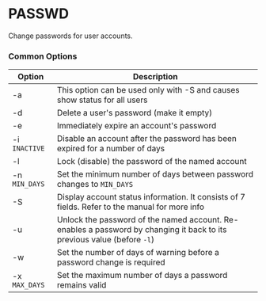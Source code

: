 # PASSWD

Change passwords for user accounts.

### Common Options

| Option | Description |
| --- | --- |
| -a | This option can be used only with -S and causes show status for all users |
| -d | Delete a user's password (make it empty) |
| -e | Immediately expire an account's password |
| -i `INACTIVE` | Disable an account after the password has been expired for a number of days |
| -l | Lock (disable) the password of the named account |
| -n `MIN_DAYS` | Set the minimum number of days between password changes to `MIN_DAYS` |
| -S | Display account status information. It consists of 7 fields. Refer to the manual for more info |
| -u | Unlock the password of the named account. Re-enables a password by changing it back to its previous value (before `-l`) |
| -w | Set the number of days of warning before a password change is required |
| -x `MAX_DAYS` | Set the maximum number of days a password remains valid |


